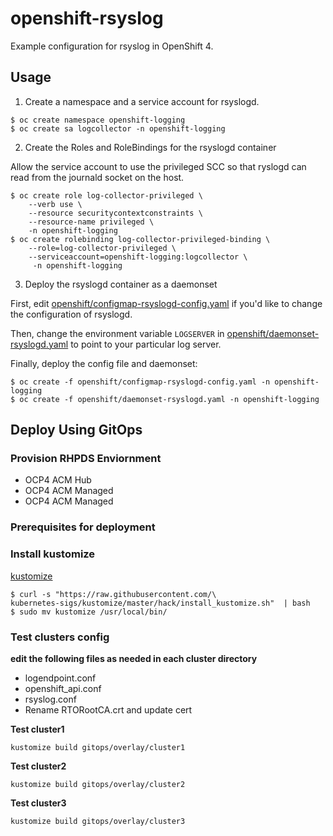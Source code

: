 # openshift-rsyslog
Example configuration for rsyslog in OpenShift 4.

## Usage
1) Create a namespace and a service account for rsyslogd.

```
$ oc create namespace openshift-logging
$ oc create sa logcollector -n openshift-logging
```

2) Create the Roles and RoleBindings for the rsyslogd container

Allow the service account to use the privileged SCC so that ryslogd can read from the journald socket on the host.

```
$ oc create role log-collector-privileged \
    --verb use \
    --resource securitycontextconstraints \
    --resource-name privileged \
    -n openshift-logging                
$ oc create rolebinding log-collector-privileged-binding \
    --role=log-collector-privileged \
    --serviceaccount=openshift-logging:logcollector \
     -n openshift-logging
```

3) Deploy the rsyslogd container as a daemonset

First, edit [openshift/configmap-rsyslogd-config.yaml](openshift/configmap-rsyslogd-config.yaml) if you'd like to change the configuration of rsyslogd.

Then, change the environment variable ```LOGSERVER``` in [openshift/daemonset-rsyslogd.yaml](openshift/daemonset-rsyslogd.yaml) to point to your particular log server.

Finally, deploy the config file and daemonset:

```
$ oc create -f openshift/configmap-rsyslogd-config.yaml -n openshift-logging
$ oc create -f openshift/daemonset-rsyslogd.yaml -n openshift-logging
```


## Deploy Using GitOps

### Provision RHPDS Enviornment
* OCP4 ACM Hub
* OCP4 ACM Managed
* OCP4 ACM Managed

### Prerequisites for deployment

### Install kustomize
[kustomize](https://kubernetes-sigs.github.io/kustomize/installation/)
```
$ curl -s "https://raw.githubusercontent.com/\
kubernetes-sigs/kustomize/master/hack/install_kustomize.sh"  | bash
$ sudo mv kustomize /usr/local/bin/
```

### Test clusters config
**edit the following files as needed in each cluster directory**
* logendpoint.conf
* openshift_api.conf
* rsyslog.conf
* Rename RTORootCA.crt and update cert

**Test cluster1**
```
kustomize build gitops/overlay/cluster1
```

**Test cluster2**
```
kustomize build gitops/overlay/cluster2
```

**Test cluster3**
```
kustomize build gitops/overlay/cluster3
```